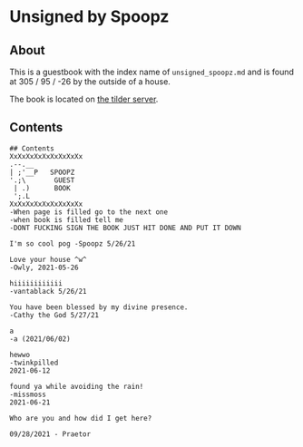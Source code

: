 # Unsigned by Spoopz

## About
This is a guestbook with the index name of `unsigned_spoopz.md` and is found at 305 / 95 / -26 by the outside of a house.

The book is located on [the tilder server](https://mc.tildeverse.org).

## Contents
```
## Contents
XxXxXxXxXxXxXxXxXx
.--.__
| ;'__P   SPOOPZ
'.;\       GUEST      
 | .)      BOOK
 ';.L
XxXxXxXxXxXxXxXxXx
-When page is filled go to the next one
-when book is filled tell me
-DONT FUCKING SIGN THE BOOK JUST HIT DONE AND PUT IT DOWN

I'm so cool pog -Spoopz 5/26/21

Love your house ^w^
-Owly, 2021-05-26

hiiiiiiiiiiii
-vantablack 5/26/21

You have been blessed by my divine presence.
-Cathy the God 5/27/21

a
-a (2021/06/02)

hewwo
-twinkpilled
2021-06-12

found ya while avoiding the rain!
-missmoss
2021-06-21

Who are you and how did I get here?

09/28/2021 - Praetor
```